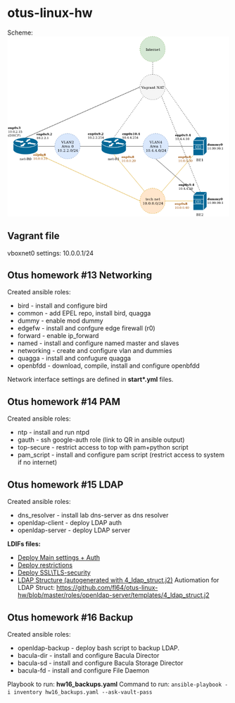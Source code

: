 # otus-linux-hw

Scheme:
![](https://raw.githubusercontent.com/fl64/otus-linux-hw/master/shceme.png)

## Vagrant file
vboxnet0 settings:
10.0.0.1/24


## Otus homework #13 Networking

Created ansible roles:
- bird - install and configure bird
- common - add EPEL repo, install bird, quagga
- dummy - enable mod dummy
- edgefw - install and confgure edge firewall (r0)
- forward - enable ip_forward
- named - install and configure named master and slaves 
- networking - create and configure vlan and dummies
- quagga - install and confugure quagga
- openbfdd - download, compile, install and configure openbfdd

Network interface settings are defined in **start\*.yml** files.

## Otus homework #14 PAM
Created ansible roles:
- ntp - install and run ntpd
- gauth - ssh google-auth role (link to QR in ansible output)
- top-secure - restrict access to top with pam+python script
- pam_script - install and configure pam script (restrict access to system if no internet)

## Otus homework #15 LDAP
Created ansible roles:
- dns_resolver - install lab dns-server as dns resolver
- openldap-client - deploy LDAP auth 
- openldap-server - deploy LDAP server

**LDIFs files:**
* [Deploy Main settings + Auth](https://github.com/fl64/otus-linux-hw/tree/master/roles/openldap-server/templates/1_init.j2)
* [Deploy restrictions](https://github.com/fl64/otus-linux-hw/tree/master/roles/openldap-server/templates/2_monitor.j2)
* [Deploy SSL\TLS-security](https://github.com/fl64/otus-linux-hw/tree/master/roles/openldap-server/templates/3_tls.j2)
* [LDAP Structure (autogenerated with 4_ldap_struct.j2)](https://github.com/fl64/otus-linux-hw/tree/master/roles/openldap-server/templates/ldapstruct.ldif.j2)
Autiomation for LDAP Struct: https://github.com/fl64/otus-linux-hw/blob/master/roles/openldap-server/templates/4_ldap_struct.j2


## Otus homework #16 Backup
Created ansible roles:
- openldap-backup - deploy bash script to backup LDAP.
- bacula-dir - install and configure Bacula Director
- bacula-sd - install and configure Bacula Storage Director
- bacula-fd - install and configure File Daemon

Playbook to run: **hw16_backups.yaml**
Command to run: `ansible-playbook -i inventory hw16_backups.yaml --ask-vault-pass`